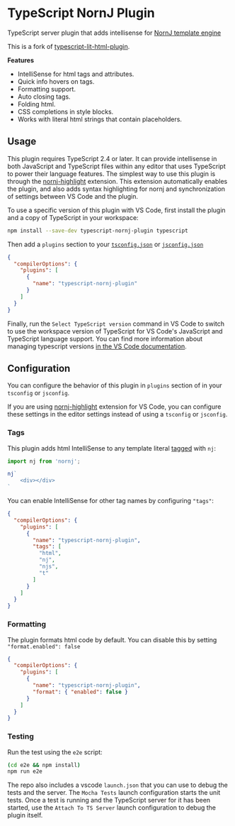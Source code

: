 # TypeScript NornJ Plugin

TypeScript server plugin that adds intellisense for [NornJ template engine](https://github.com/joe-sky/nornj)

This is a fork of [typescript-lit-html-plugin](https://github.com/Microsoft/typescript-lit-html-plugin).

**Features**

- IntelliSense for html tags and attributes.
- Quick info hovers on tags.
- Formatting support.
- Auto closing tags.
- Folding html.
- CSS completions in style blocks.
- Works with literal html strings that contain placeholders.

## Usage
This plugin requires TypeScript 2.4 or later. It can provide intellisense in both JavaScript and TypeScript files within any editor that uses TypeScript to power their language features. The simplest way to use this plugin is through the [nornj-highlight](https://marketplace.visualstudio.com/itemdetails?itemName=joe-sky.nornj) extension. This extension automatically enables the plugin, and also adds syntax highlighting for nornj and synchronization of settings between VS Code and the plugin.

To use a specific version of this plugin with VS Code, first install the plugin and a copy of TypeScript in your workspace:

```bash
npm install --save-dev typescript-nornj-plugin typescript
```

Then add a `plugins` section to your [`tsconfig.json`](http://www.typescriptlang.org/docs/handbook/tsconfig-json.html) or [`jsconfig.json`](https://code.visualstudio.com/Docs/languages/javascript#_javascript-project-jsconfigjson)

```json
{
  "compilerOptions": {
    "plugins": [
      {
        "name": "typescript-nornj-plugin"
      }
    ]
  }
}
```

Finally, run the `Select TypeScript version` command in VS Code to switch to use the workspace version of TypeScript for VS Code's JavaScript and TypeScript language support. You can find more information about managing typescript versions [in the VS Code documentation](https://code.visualstudio.com/Docs/languages/typescript#_using-newer-typescript-versions).


## Configuration

You can configure the behavior of this plugin in `plugins` section of in your `tsconfig` or `jsconfig`.

If you are using [nornj-highlight](https://marketplace.visualstudio.com/itemdetails?itemName=joe-sky.nornj) extension for VS Code, you can configure these settings in the editor settings instead of using a `tsconfig` or `jsconfig`.

### Tags
This plugin adds html IntelliSense to any template literal [tagged](https://developer.mozilla.org/en-US/docs/Web/JavaScript/Reference/Template_literals) with `nj`:

```js
import nj from 'nornj';

nj`
    <div></div>
`
```

You can enable IntelliSense for other tag names by configuring `"tags"`:

```json
{
  "compilerOptions": {
    "plugins": [
      {
        "name": "typescript-nornj-plugin",
        "tags": [
          "html",
          "nj",
          "njs",
          "t"
        ]
      }
    ]
  }
}
```

### Formatting
The plugin formats html code by default. You can disable this by setting `"format.enabled": false`

```json
{
  "compilerOptions": {
    "plugins": [
      {
        "name": "typescript-nornj-plugin",
        "format": { "enabled": false }
      }
    ]
  }
}
```

### Testing
Run the test using the `e2e` script:

```bash
(cd e2e && npm install)
npm run e2e
```

The repo also includes a vscode `launch.json` that you can use to debug the tests and the server. The `Mocha Tests` launch configuration starts the unit tests. Once a test is running and the TypeScript server for it has been started, use the `Attach To TS Server` launch configuration to debug the plugin itself. 